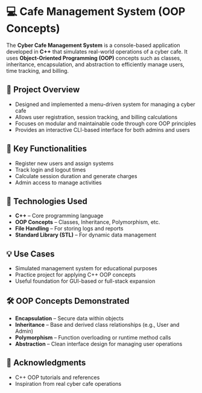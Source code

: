 # 💻 Cafe Management System (OOP Concepts)

The **Cyber Cafe Management System** is a console-based application developed in **C++** that simulates real-world operations of a cyber cafe. It uses **Object-Oriented Programming (OOP)** concepts such as classes, inheritance, encapsulation, and abstraction to efficiently manage users, time tracking, and billing.

## 📌 Project Overview

- Designed and implemented a menu-driven system for managing a cyber cafe  
- Allows user registration, session tracking, and billing calculations
- Focuses on modular and maintainable code through core OOP principles  
- Provides an interactive CLI-based interface for both admins and users

## 🧠 Key Functionalities

- Register new users and assign systems  
- Track login and logout times  
- Calculate session duration and generate charges 
- Admin access to manage activities

## 🚀 Technologies Used

- **C++** – Core programming language  
- **OOP Concepts** – Classes, Inheritance, Polymorphism, etc.  
- **File Handling** – For storing logs and reports  
- **Standard Library (STL)** – For dynamic data management  

## 💡 Use Cases

- Simulated management system for educational purposes  
- Practice project for applying C++ OOP concepts  
- Useful foundation for GUI-based or full-stack expansion  

## 🛠️ OOP Concepts Demonstrated

- **Encapsulation** – Secure data within objects  
- **Inheritance** – Base and derived class relationships (e.g., User and Admin)  
- **Polymorphism** – Function overloading or runtime method calls  
- **Abstraction** – Clean interface design for managing user operations  

## 🙌 Acknowledgments

- C++ OOP tutorials and references  
- Inspiration from real cyber cafe operations  
